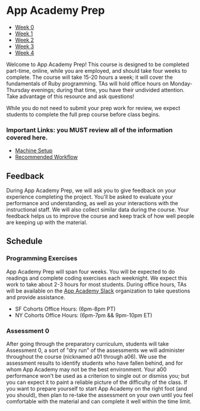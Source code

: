 # App Academy Prep

- [Week 0](./w0/)
- [Week 1](./w1/)
- [Week 2](./w2/)
- [Week 3](./w3/)
- [Week 4](./w4/)

Welcome to App Academy Prep! This course is designed to be completed
part-time, online, while you are employed, and should take four weeks to
complete. The course will take 15-20 hours a week; it will cover the
fundamentals of Ruby programming. TAs will hold office hours on
Monday-Thursday evenings; during that time, you have their undivided
attention. Take advantage of this resource and ask questions!

While you do not need to submit your prep work for review, we expect
 students to complete the full prep course before class begins.

### Important Links: you MUST review all of the information covered here.

* [Machine Setup][machine-setup]
* [Recommended Workflow][workflow]

[machine-setup]: ./environment-setup.md
[workflow]: ./workflow.md

## Feedback

During App Academy Prep, we will ask you to give feedback on your
experience completing the project. You'll be asked to evaluate your
performance and understanding, as well as your interactions with the
instructional staff. We will also collect similar data during the
course. Your feedback helps us to improve the course and keep track of
how well people are keeping up with the material.

## Schedule

### Programming Exercises

App Academy Prep will span four weeks. You will be expected to do
readings and complete coding exercises each weeknight. We expect this
work to take about 2-3 hours for most students. During office hours, TAs 
will be available on the [App Academy Slack][app-academy-slack] organization 
to take questions and provide assistance.

- SF Cohorts Office Hours: (6pm-8pm PT)
- NY Cohorts Office Hours: (6pm-7pm && 9pm-10pm ET)

[app-academy-slack]: https://app-academy.slack.com/

### Assessment 0

After going through the preparatory curriculum, students will take
Assessment 0, a sort of "dry run" of the assessments we will administer
throughout the course (nicknamed a01 through a06). We use the assessment
results to identify students who have fallen behind, and for whom App
Academy may not be the best environment. Your a00 performance won't be
used as a criterion to single out or dismiss you; but you can expect it
to paint a reliable picture of the difficulty of the class. If you want
to prepare yourself to start App Academy on the right foot (and you
should), then plan to re-take the assessment on your own until you feel
comfortable with the material and can complete it well within the time
limit.

